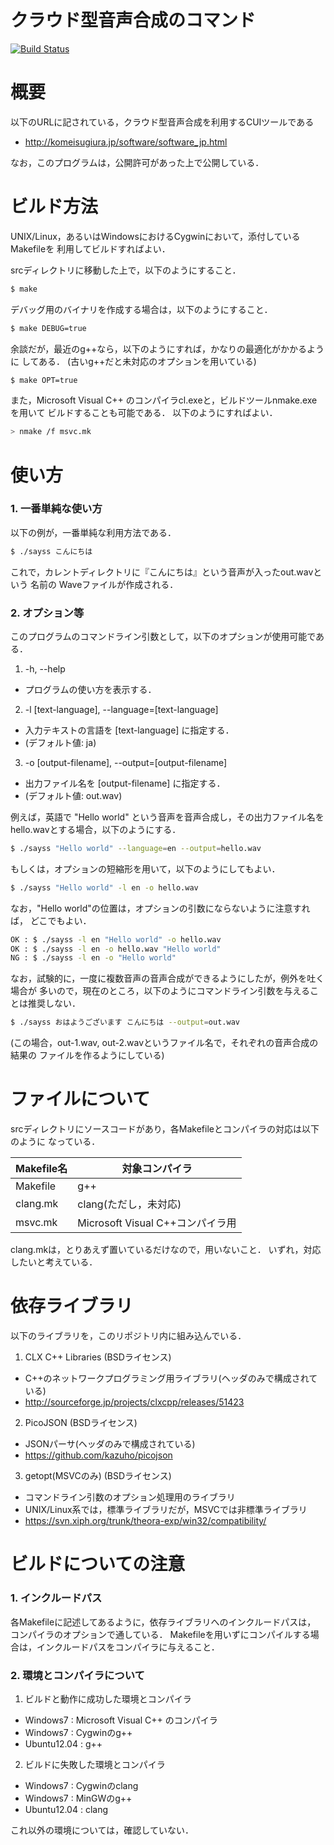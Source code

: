 クラウド型音声合成のコマンド
============================

[![Build Status](https://travis-ci.org/koturn/sayss.png)](https://travis-ci.org/koturn/sayss)


# 概要

以下のURLに記されている，クラウド型音声合成を利用するCUIツールである

  - http://komeisugiura.jp/software/software_jp.html

なお，このプログラムは，公開許可があった上で公開している．




# ビルド方法

UNIX/Linux，あるいはWindowsにおけるCygwinにおいて，添付しているMakefileを
利用してビルドすればよい．

srcディレクトリに移動した上で，以下のようにすること．

```sh
$ make
```

デバッグ用のバイナリを作成する場合は，以下のようにすること．
```sh
$ make DEBUG=true
```

余談だが，最近のg++なら，以下のようにすれば，かなりの最適化がかかるように
してある．
(古いg++だと未対応のオプションを用いている)

```sh
$ make OPT=true
```

また，Microsoft Visual C++ のコンパイラcl.exeと，ビルドツールnmake.exeを用いて
ビルドすることも可能である．
以下のようにすればよい．

```sh
> nmake /f msvc.mk
```




# 使い方

### 1. 一番単純な使い方

以下の例が，一番単純な利用方法である．

```sh
$ ./sayss こんにちは
```

これで，カレントディレクトリに『こんにちは』という音声が入ったout.wavという
名前の Waveファイルが作成される．


### 2. オプション等

このプログラムのコマンドライン引数として，以下のオプションが使用可能である．

1. -h, --help
  - プログラムの使い方を表示する．
2. -l [text-language], --language=[text-language]
  - 入力テキストの言語を [text-language] に指定する．
  - (デフォルト値: ja)
3. -o [output-filename], --output=[output-filename]
  - 出力ファイル名を [output-filename] に指定する．
  - (デフォルト値: out.wav)

例えば，英語で "Hello world" という音声を音声合成し，その出力ファイル名を
hello.wavとする場合，以下のようにする．

```sh
$ ./sayss "Hello world" --language=en --output=hello.wav
```

もしくは，オプションの短縮形を用いて，以下のようにしてもよい．

```sh
$ ./sayss "Hello world" -l en -o hello.wav
```

なお，"Hello world"の位置は，オプションの引数にならないように注意すれば，
どこでもよい．

```sh
OK : $ ./sayss -l en "Hello world" -o hello.wav
OK : $ ./sayss -l en -o hello.wav "Hello world"
NG : $ ./sayss -l en -o "Hello world"
```

なお，試験的に，一度に複数音声の音声合成ができるようにしたが，例外を吐く場合が
多いので，現在のところ，以下のようにコマンドライン引数を与えることは推奨しない．

```sh
$ ./sayss おはようございます こんにちは --output=out.wav
```

(この場合，out-1.wav, out-2.wavというファイル名で，それぞれの音声合成の結果の
ファイルを作るようにしている)




# ファイルについて
srcディレクトリにソースコードがあり，各Makefileとコンパイラの対応は以下のように
なっている．

Makefile名 | 対象コンパイラ
-----------|---------------------------------
Makefile   | g++
clang.mk   | clang(ただし，未対応)
msvc.mk    | Microsoft Visual C++コンパイラ用

clang.mkは，とりあえず置いているだけなので，用いないこと．
いずれ，対応したいと考えている．




# 依存ライブラリ
以下のライブラリを，このリポジトリ内に組み込んでいる．

1. CLX C++ Libraries (BSDライセンス)
  - C++のネットワークプログラミング用ライブラリ(ヘッダのみで構成されている)
  - http://sourceforge.jp/projects/clxcpp/releases/51423
2. PicoJSON (BSDライセンス)
  - JSONパーサ(ヘッダのみで構成されている)
  - https://github.com/kazuho/picojson
3. getopt(MSVCのみ) (BSDライセンス)
  - コマンドライン引数のオプション処理用のライブラリ
  - UNIX/Linux系では，標準ライブラリだが，MSVCでは非標準ライブラリ
  - https://svn.xiph.org/trunk/theora-exp/win32/compatibility/




# ビルドについての注意

### 1. インクルードパス

各Makefileに記述してあるように，依存ライブラリへのインクルードパスは，
コンパイラのオプションで通している．
Makefileを用いずにコンパイルする場合は，インクルードパスをコンパイラに与えること．

### 2. 環境とコンパイラについて

1. ビルドと動作に成功した環境とコンパイラ
  - Windows7    : Microsoft Visual C++ のコンパイラ
  - Windows7    : Cygwinのg++
  - Ubuntu12.04 : g++
2. ビルドに失敗した環境とコンパイラ
  - Windows7    : Cygwinのclang
  - Windows7    : MinGWのg++
  - Ubuntu12.04 : clang

これ以外の環境については，確認していない．
